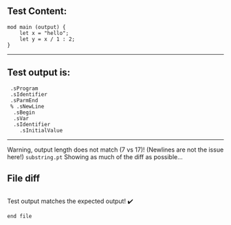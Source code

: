 
Test Content: 
-------------------------
```
mod main (output) {
    let x = "hello";
    let y = x / 1 : 2;
}
```
------------------------
Test output is: 
-------------------------
```
 .sProgram
 .sIdentifier
 .sParmEnd
 % .sNewLine
  .sBegin
  .sVar
  .sIdentifier
    .sInitialValue

```
------------------------
Warning, output length does not match (7 vs 17)!  (Newlines are not the issue here!) `substring.pt`
Showing as much of the diff as possible...

File diff
-------------------------
```diff

```
Test output matches the expected output! :heavy_check_mark:

```
end file
